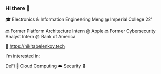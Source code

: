 ### Hi there 👋

🎓 Electronics & Information Engineering Meng @ Imperial College 22'

🔙 Former Platform Architecture Intern @ Apple
🔙 Former Cybersecurity Analyst Intern @ Bank of America

🔗 https://nikitabelenkov.tech

I'm interested in:

DeFi 🚀
Cloud Computing ☁️
Security 🔒


